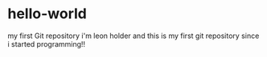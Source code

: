 # hello-world
my first Git repository
i'm leon holder and this is my first git repository since i started programming!!
